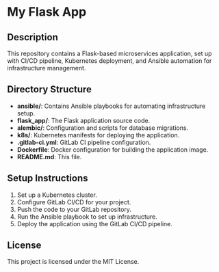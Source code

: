 # My Flask App

## Description
This repository contains a Flask-based microservices application, set up with CI/CD pipeline, Kubernetes deployment, and Ansible automation for infrastructure management.

## Directory Structure
- **ansible/**: Contains Ansible playbooks for automating infrastructure setup.
- **flask_app/**: The Flask application source code.
- **alembic/**: Configuration and scripts for database migrations.
- **k8s/**: Kubernetes manifests for deploying the application.
- **.gitlab-ci.yml**: GitLab CI pipeline configuration.
- **Dockerfile**: Docker configuration for building the application image.
- **README.md**: This file.

## Setup Instructions
1. Set up a Kubernetes cluster.
2. Configure GitLab CI/CD for your project.
3. Push the code to your GitLab repository.
4. Run the Ansible playbook to set up infrastructure.
5. Deploy the application using the GitLab CI/CD pipeline.

## License
This project is licensed under the MIT License.
